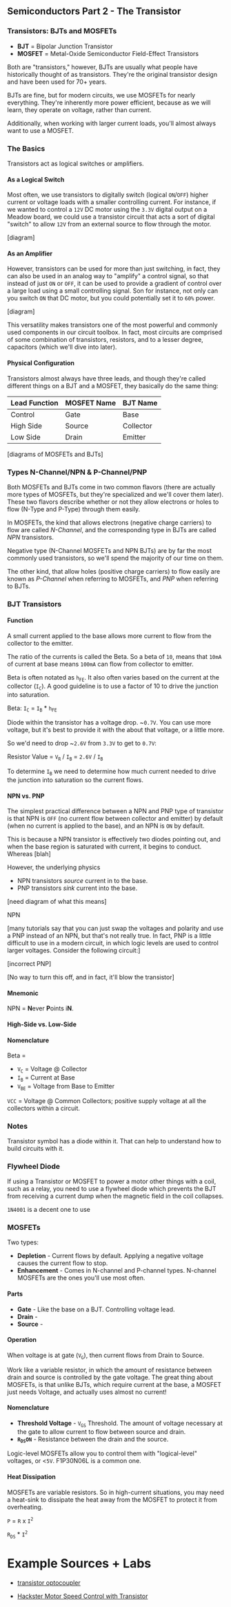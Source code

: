 ## Semiconductors Part 2 - The Transistor

### Transistors: BJTs and MOSFETs

* **BJT** = Bipolar Junction Transistor
* **MOSFET** = Metal-Oxide Semiconductor Field-Effect Transistors

Both are "transistors," however, BJTs are usually what people have historically thought of as transistors. They're the original transistor design and have been used for 70+ years. 

BJTs are fine, but for modern circuits, we use MOSFETs for nearly everything. They're inherently more power efficient, because as we will learn, they operate on voltage, rather than current.

Additionally, when working with larger current loads, you'll almost always want to use a MOSFET. 

### The Basics

Transistors act as logical switches or amplifiers. 

#### As a Logical Switch

Most often, we use transistors to digitally switch (logical `ON`/`OFF`) higher current or voltage loads with a smaller controlling current. For instance, if we wanted to control a `12V` DC motor  using the `3.3V` digital output on a Meadow board, we could use a transistor circuit that acts a sort of digital "switch" to allow `12V` from an external source to flow through the motor.

[diagram]

#### As an Amplifier

However, transistors can be used for more than just switching, in fact, they can also be used in an analog way to "amplify" a control signal, so that instead of just `ON` or `OFF`, it can be used to provide a gradient  of control over a large load using a small controlling signal. Son for instance, not only can you switch `ON` that DC motor, but you could potentially set it to `60%` power.

[diagram]

This versatility makes transistors one of the most powerful and commonly used components in our circuit toolbox. In fact, most circuits are comprised of some combination of transistors, resistors, and to a lesser degree, capacitors (which we'll dive into later).


#### Physical Configuration

Transistors almost always have three leads, and though they're called different things on a BJT and a MOSFET, they basically do the same thing:

| Lead Function | MOSFET Name | BJT Name  |
|---------------|-------------|-----------|
| Control       | Gate        | Base      |
| High Side     | Source      | Collector |
| Low Side      | Drain       | Emitter   |

[diagrams of MOSFETs and BJTs]

### Types N-Channel/NPN & P-Channel/PNP

Both MOSFETs and BJTs come in two common flavors (there are actually more types of MOSFETs, but they're specialized and we'll cover them later). These two flavors describe whether or not they allow electrons or holes to flow (N-Type and P-Type) through them easily.

In MOSFETs, the kind that allows electrons (negative charge carriers) to flow are called _N-Channel_, and the corresponding type in BJTs are called _NPN_ transistors. 

Negative type (N-Channel MOSFETs and NPN BJTs) are by far the most commonly used transistors, so we'll spend the majority of our time on them.

The other kind, that allow holes (positive charge carriers) to flow easily are known as _P-Channel_ when referring to MOSFETs, and _PNP_ when referring to BJTs.


### BJT Transistors


#### Function


A small current applied to the base allows more current to flow from the collector to the emitter.

The ratio of the currents is called the Beta. So a beta of `10`, means that `10mA` of current at base means `100mA` can flow from collector to emitter. 


Beta is often notated as `h`<sub>`FE`</sub>. It also often varies based on the current at the collector (`I`<sub>`C`</sub>). A good guideline is to use a factor of 10 to drive the junction into saturation. 

Beta: `I`<sub>`C`</sub> = `I`<sub>`B`</sub> * `h`<sub>`FE`</sub>

Diode within the transistor has a voltage drop. ~`0.7V`. You can use more voltage, but it's best to provide it with the about that voltage, or a little more.

So we'd need to drop ~`2.6V` from `3.3V` to get to `0.7V`:

Resistor Value = `V`<sub>`R`</sub> / `I`<sub>`B`</sub> = `2.6V` / `I`<sub>`B`</sub>

To determine `I`<sub>`B`</sub> we need to determine how much current needed to drive the junction into saturation so the current flows.

#### NPN vs. PNP

The simplest practical difference between a NPN and PNP type of transistor is that NPN is `OFF` (no current flow between collector and emitter) by default (when no current is applied to the base), and an NPN is `ON` by default. 

This is because a NPN transistor is effectively two diodes pointing out, and when the base region is saturated with current, it begins to conduct. Whereas [blah]

However, the underlying physics 

* NPN transistors _source_ current in to the base.
* PNP transistors _sink_ current into the base.

[need diagram of what this means]

NPN 

[many tutorials say that you can just swap the voltages and polarity and use a PNP instead of an NPN, but that's not really true. In fact, PNP is a little difficult to use in a modern circuit, in which logic levels are used to control larger voltages. Consider the following circuit:]

[incorrect PNP]

[No way to turn this off, and in fact, it'll blow the transistor]


#### Mnemonic

NPN = **N**ever **P**oints i**N**.



#### High-Side vs. Low-Side

#### Nomenclature

Beta = 
 
 * `V`<sub>`C`</sub> = Voltage @ Collector
 * `I`<sub>`B`</sub> = Current at Base
 * `V`<sub>`BE`</sub> = Voltage from Base to Emitter

`VCC` = Voltage @ Common Collectors; positive supply voltage at all the collectors within a circuit.

### Notes

Transistor symbol has a diode within it. That can help to understand how to build circuits with it.

### Flywheel Diode

If using a Transistor or MOSFET to power a motor other things with a coil, such as a relay, you need to use a flywheel diode which prevents the BJT from receiving a current dump when the magnetic field in the coil collapses.

`1N4001` is a decent one to use

### MOSFETs

Two types:
* **Depletion** - Current flows by default. Applying a negative voltage causes the current flow to stop.
* **Enhancement** - Comes in N-channel and P-channel types. N-channel MOSFETs are the ones you'll use most often.

#### Parts

* **Gate** - Like the base on a BJT. Controlling voltage lead.
* **Drain** - 
* **Source** - 

#### Operation

When voltage is at gate (`V`<sub>`G`</sub>), then current flows from Drain to Source.

Work like a variable resistor, in which the amount of resistance between drain and source is controlled by the gate voltage. The great thing about MOSFETs, is that unlike BJTs, which require current at the base, a MOSFET just needs Voltage, and actually uses almost no current!

#### Nomenclature

* **Threshold Voltage** - `V`<sub>`GS`</sub> Threshold. The amount of voltage necessary at the gate to allow current to flow between source and drain. 
* **`R`<sub>`DS`</sub>`ON`** - Resistance between the drain and the source.

Logic-level MOSFETs allow you to control them with "logical-level" voltages, or <`5V`. F1P30N06L is a common one.

#### Heat Dissipation

MOSFETs are variable resistors. So in high-current situations, you may need a heat-sink to dissipate the heat away from the MOSFET to protect it from overheating.

`P` = `R` x `I`<sup>`2`</sup>

`R`<sub>`DS`</sub> * `I`<sup>`2`</sup>

# Example Sources + Labs

* [transistor optocoupler](https://www.electronics-tutorials.ws/blog/optocoupler.html)

* [Hackster Motor Speed Control with Transistor](https://www.hackster.io/Marcazzan_M/motor-speed-control-with-one-transistor-0921a8)
